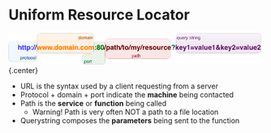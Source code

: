 # Uniform Resource Locator

![URL Diagram](node_intro_express_uri.png){.center}

* URL is the syntax used by a client requesting from a server
* Protocol + domain + port indicate the **machine** being contacted
* Path is the **service** or **function** being called
  * Warning! Path is very often NOT a path to a file location
* Querystring composes the **parameters** being sent to the function
